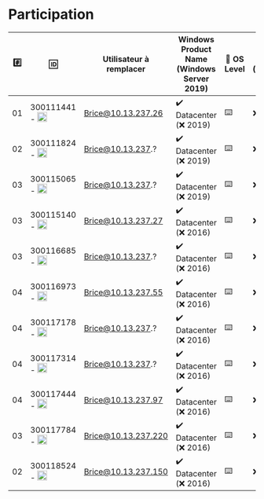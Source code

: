 # Participation



|:hash:| :id:      | Utilisateur à remplacer | Windows Product Name (Windows Server 2019)  | :key: OS Level | :whale: (opt)|  :school: |
|------|-----------|-------------------------|------------------------------------------------|----------|--------------|------|
| 01   | 300111441 - <image src="https://avatars2.githubusercontent.com/u/55207099?s=400&v=4" width=20 height=20></image>  | Brice@10.13.237.26      |:heavy_check_mark: Datacenter  (:x: 2019)                 |:keyboard:|:x:| :+1: |
| 02   | 300111824 - <image src="https://avatars2.githubusercontent.com/u/54911706?s=400&v=4" width=20 height=20></image>  | Brice@10.13.237.?      |:heavy_check_mark: Datacenter  (:x: 2019)                 |:keyboard:|:x:| :+1: |
| 03   | 300115065 - <image src="https://avatars0.githubusercontent.com/u/54910778?s=400&v=4" width=20 height=20></image>  | Brice@10.13.237.?      |:heavy_check_mark: Datacenter  (:x: 2019)                 |:keyboard:|:x:| :+1: |
| 03   | 300115140 - <image src="https://avatars0.githubusercontent.com/u/54910329?s=460&v=4" width=20 height=20></image>  | Brice@10.13.237.27      |:heavy_check_mark: Datacenter  (:x: 2016)                 |:keyboard:|:x:| :+1: |
| 03   | 300116685 - <image src="https://avatars0.githubusercontent.com/u/54910751?s=460&v=4" width=20 height=20></image>  | Brice@10.13.237.?      |:heavy_check_mark: Datacenter  (:x: 2016)                 |:keyboard:|:x:| :+1: |
| 04 | 300116973 - <image src="https://avatars0.githubusercontent.com/u/54910252?s=460&v=4" width=20 height=20></image>  | Brice@10.13.237.55      |:heavy_check_mark: Datacenter  (:x: 2016)                 |:keyboard:|:x:| :heavy_check_mark: |
| 04 | 300117178 - <image src="https://avatars0.githubusercontent.com/u/54910937?s=460&v=4" width=20 height=20></image> | Brice@10.13.237.?      |:heavy_check_mark: Datacenter  (:x: 2016)                 |:keyboard:|:x:| :heavy_check_mark: |
| 04 | 300117314 - <image src="https://avatars0.githubusercontent.com/u/54910700?s=460&v=4" width=20 height=20></image> | Brice@10.13.237.?      |:heavy_check_mark: Datacenter  (:x: 2016)                 |:keyboard:|:x:| :heavy_check_mark: |
| 04 | 300117444 - <image src="https://avatars0.githubusercontent.com/u/54910261?s=460&v=4" width=20 height=20></image>  | Brice@10.13.237.97      |:heavy_check_mark: Datacenter  (:x: 2016)                 |:keyboard:|:x:| :+1: |
| 03   | 300117784 - <image src="https://avatars0.githubusercontent.com/u/54910102?s=460&v=4" width=20 height=20></image>  | Brice@10.13.237.220      |:heavy_check_mark: Datacenter  (:x: 2016)                 |:keyboard:|:x:| :heavy_check_mark: |
| 02   | 300118524 - <image src="https://avatars0.githubusercontent.com/u/56364857?s=460&v=4" width=20 height=20></image>  | Brice@10.13.237.150      |:heavy_check_mark: Datacenter  (:x: 2016)       |:keyboard:|:x:| :x: |
